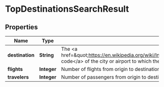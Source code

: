 
# TopDestinationsSearchResult

## Properties
Name | Type | Description | Notes
------------ | ------------- | ------------- | -------------
**destination** | **String** | The &lt;a href&#x3D;\&quot;https://en.wikipedia.org/wiki/International_Air_Transport_Association_airport_code\&quot;&gt;IATA code&lt;/a&gt; of the city or airport to which the traveler may go, from the provided origin | 
**flights** | **Integer** | Number of flights from origin to destination during the search period provided. This field is deprecated. |  [optional]
**travelers** | **Integer** | Number of passengers from origin to destination during the search period provided | 



